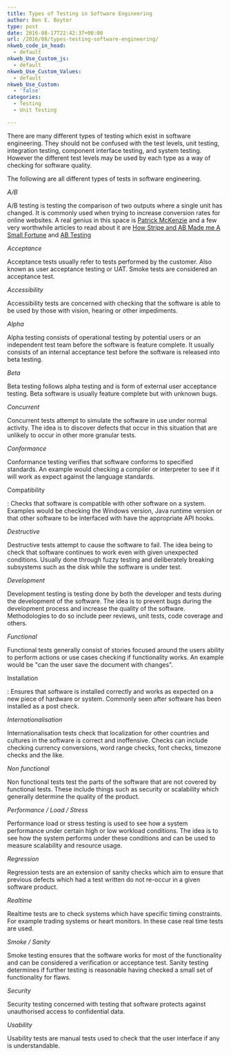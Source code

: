 ```yaml
---
title: Types of Testing in Software Engineering
author: Ben E. Boyter
type: post
date: 2016-08-17T22:42:37+00:00
url: /2016/08/types-testing-software-engineering/
nkweb_code_in_head:
  - default
nkweb_Use_Custom_js:
  - default
nkweb_Use_Custom_Values:
  - default
nkweb_Use_Custom:
  - 'false'
categories:
  - Testing
  - Unit Testing

---
```

There are many different types of testing which exist in software engineering. They should not be confused with the test levels, unit testing, integration testing, component interface testing, and system testing. However the different test levels may be used by each type as a way of checking for software quality.

The following are all different types of tests in software engineering.

_A/B_
  
A/B testing is testing the comparison of two outputs where a single unit has changed. It is commonly used when trying to increase conversion rates for online websites. A real genius in this space is [Patrick McKenzie][1] and a few very worthwhile articles to read about it are [How Stripe and AB Made me A Small Fortune][2] and [AB Testing][3]

_Acceptance_
  
Acceptance tests usually refer to tests performed by the customer. Also known as user acceptance testing or UAT. Smoke tests are considered an acceptance test.

_Accessibility_
  
Accessibility tests are concerned with checking that the software is able to be used by those with vision, hearing or other impediments.

_Alpha_
  
Alpha testing consists of operational testing by potential users or an independent test team before the software is feature complete. It usually consists of an internal acceptance test before the software is released into beta testing.

_Beta_
  
Beta testing follows alpha testing and is form of external user acceptance testing. Beta software is usually feature complete but with unknown bugs.

_Concurrent_
  
Concurrent tests attempt to simulate the software in use under normal activity. The idea is to discover defects that occur in this situation that are unlikely to occur in other more granular tests.

_Conformance_
  
Conformance testing verifies that software conforms to specified standards. An example would checking a compiler or interpreter to see if it will work as expect against the language standards.

Compatibility
  
: Checks that software is compatible with other software on a system. Examples would be checking the Windows version, Java runtime version or that other software to be interfaced with have the appropriate API hooks.

_Destructive_
  
Destructive tests attempt to cause the software to fail. The idea being to check that software continues to work even with given unexpected conditions. Usually done through fuzzy testing and deliberately breaking subsystems such as the disk while the software is under test.

_Development_
  
Development testing is testing done by both the developer and tests during the development of the software. The idea is to prevent bugs during the development process and increase the quality of the software. Methodologies to do so include peer reviews, unit tests, code coverage and others.

_Functional_
  
Functional tests generally consist of stories focused around the users ability to perform actions or use cases checking if functionality works. An example would be "can the user save the document with changes".

Installation
  
: Ensures that software is installed correctly and works as expected on a new piece of hardware or system. Commonly seen after software has been installed as a post check.

_Internationalisation_
  
Internationalisation tests check that localization for other countries and cultures in the software is correct and inoffensive. Checks can include checking currency conversions, word range checks, font checks, timezone checks and the like.

_Non functional_
  
Non functional tests test the parts of the software that are not covered by functional tests. These include things such as security or scalability which generally determine the quality of the product.

_Performance / Load / Stress_
  
Performance load or stress testing is used to see how a system performance under certain high or low workload conditions. The idea is to see how the system performs under these conditions and can be used to measure scalability and resource usage.

_Regression_
  
Regression tests are an extension of sanity checks which aim to ensure that previous defects which had a test written do not re-occur in a given software product.

_Realtime_
  
Realtime tests are to check systems which have specific timing constraints. For example trading systems or heart monitors. In these case real time tests are used.

_Smoke / Sanity_
  
Smoke testing ensures that the software works for most of the functionality and can be considered a verification or acceptance test. Sanity testing determines if further testing is reasonable having checked a small set of functionality for flaws.

_Security_
  
Security testing concerned with testing that software protects against unauthorised access to confidential data.

_Usability_
  
Usability tests are manual tests used to check that the user interface if any is understandable.

 [1]: http://www.kalzumeus.com/
 [2]: http://www.kalzumeus.com/2012/08/06/stripe-and-ab-testing-made-me-a-small-fortune/
 [3]: https://training.kalzumeus.com/newsletters/archive/ab_testing